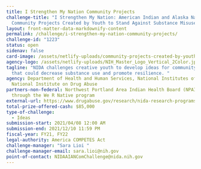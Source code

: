 ```yaml
---
title: I Strengthen My Nation Community Projects
challenge-title: "I Strengthen My Nation: American Indian and Alaska Native
  Community Projects Created by Youth to Stand Against Substance Misuse"
layout: front-matter-data-markdownify-content
permalink: /challenge/i-strengthen-my-nation-community-projects/
challenge-id: "1223"
status: open
sidenav: false
card-image: /assets/netlify-uploads/community-projects-created-by-youth_crop_resize.jpg
agency-logo: /assets/netlify-uploads/NIH_Master_Logo_Vertical_2Color.jpg
tagline: "NIDA challenges creative youth to develop ideas for community projects
  that could decrease substance use and promote resilience. "
agency: Department of Health and Human Services, National Institutes of Health,
  National Institute on Drug Abuse
partners-non-federal: Northwest Portland Area Indian Health Board (NPAIHB),
  through the We R Native program
external-url: https://www.drugabuse.gov/research/nida-research-programs-activities/nida-challenges-program/strengthen_my_nation/community_projects
total-prize-offered-cash: $85,000
type-of-challenge:
  - Ideas
submission-start: 2021/04/08 12:00 AM
submission-end: 2021/12/10 11:59 PM
fiscal-year: FY21, FY22
legal-authority: America COMPETES Act
challenge-manager: "Sara Lioi "
challenge-manager-email: sara.lioi@nih.gov
point-of-contact: NIDAAIANComChallenge@nida.nih.gov
---
```

